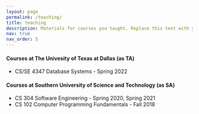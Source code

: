 ```yaml
---
layout: page
permalink: /teaching/
title: teaching
description: Materials for courses you taught. Replace this text with your description.
nav: true
nav_order: 5
---
```


#### Courses at The Univesity of Texas at Dallas (as TA)

- CS/SE 4347 Database Systems - Spring 2022

#### Courses at Southern University of Science and Technology (as SA)

- CS 304 Software Engineering - Spring 2020, Spring 2021
- CS 102 Computer Programming Fundamentals - Fall 2018
